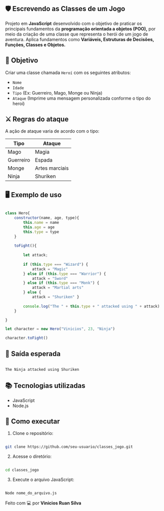## 🛡️ Escrevendo as Classes de um Jogo

Projeto em **JavaScript** desenvolvido com o objetivo de praticar os principais fundamentos da **programação orientada a objetos (POO),** por meio da criação de uma classe que representa o herói de um jogo de aventura. Aplica fundamentos como **Variáveis, Estruturas de Decisões, Funções, Classes e Objetos.**

##  🚀 Objetivo

Criar uma classe chamada `Heroí` com os seguintes atributos:

- `Nome`
- `Idade`
- `Tipo` (Ex: Guerreiro, Mago, Monge ou Ninja)
- `Ataque` (Imprime uma mensagem personalizada conforme o tipo do heroí)

## ⚔️ Regras do ataque

A ação de ataque varia de acordo com o tipo:

| Tipo      | Ataque                 |
|-----------|------------------------|
| Mago      | Magia                  |
| Guerreiro | Espada                 |
| Monge     | Artes marciais         |
| Ninja     | Shuriken               |

## 🖥️ Exemplo de uso

```JavaScript

class Hero{
    constructor(name, age, type){
        this.name = name
        this.age = age
        this.type = type
    }
    
    toFight(){
        
        let attack;
        
        if (this.type === "Wizard") {
            attack = "Magic"
        } else if (this.type === "Warrior") {
            attack = "Sword"
        } else if (this.type === "Monk") {
            attack = "Martial arts"
        } else {
            attack = "Shuriken" }
        
        console.log("The " + this.type + " attacked using " + attack)
    }

}

let character = new Hero("Vinicios", 23, "Ninja")

character.toFight()

```

## 🧾 Saída esperada

```bash

The Ninja attacked using Shuriken

```

## 📚 Tecnologias utilizadas

* JavaScript
* Node.js

## 📂 Como executar

1. Clone o repositório:

```bash

git clone https://github.com/seu-usuario/classes_jogo.git

```

2. Acesse o diretório:

```bash

cd classes_jogo

```

3. Execute o arquivo JavaScript:

```bash

Node nome_do_arquivo.js

```

Feito com 💻 por **Vinicios Ruan Silva**
